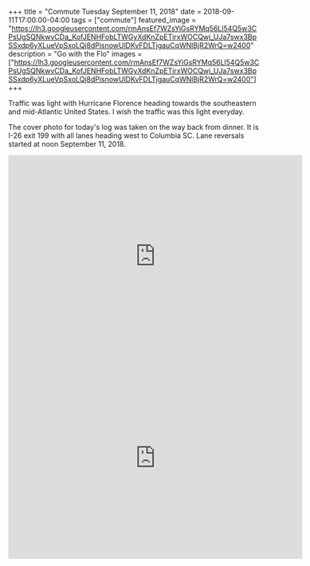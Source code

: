 +++
title =  "Commute Tuesday September 11, 2018"
date = 2018-09-11T17:00:00-04:00
tags = ["commute"]
featured_image = "https://lh3.googleusercontent.com/rmAnsEf7WZsYiGsRYMq56Ll54Q5w3CPsUgSQNkwvCDa_KofJENHFobLTWGyXdKnZpETirxWOCQwj_UJa7swx3BpSSxdp6yXLueVpSxoLQj8dPisnowUlDKvFDLTjgauCqWNlBjR2WrQ=w2400"
description = "Go with the Flo"
images = ["https://lh3.googleusercontent.com/rmAnsEf7WZsYiGsRYMq56Ll54Q5w3CPsUgSQNkwvCDa_KofJENHFobLTWGyXdKnZpETirxWOCQwj_UJa7swx3BpSSxdp6yXLueVpSxoLQj8dPisnowUlDKvFDLTjgauCqWNlBjR2WrQ=w2400"]
+++

Traffic was light with Hurricane Florence heading towards the southeastern and mid-Atlantic United States. I wish the traffic was this light everyday.

The cover photo for today's log was taken on the way back from dinner. It is I-26 exit 199 with all lanes heading west to Columbia SC. Lane reversals started at noon September 11, 2018.


<iframe height='405' width='590' frameborder='0' allowtransparency='true' scrolling='no' src='https://www.strava.com/activities/1833971168/embed/d5aaa6e2bb97999b62b09b75bac1677c2ff2c0a2'></iframe>

<iframe height='405' width='590' frameborder='0' allowtransparency='true' scrolling='no' src='https://www.strava.com/activities/1835359890/embed/8cdfe15ae877e53f9f8c7ed0b95c369b66883bc8'></iframe>
